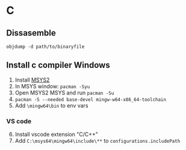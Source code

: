 # C

## Dissasemble

`objdump -d path/to/binaryfile`

## Install c compiler Windows

1. Install [MSYS2](https://github.com/msys2/msys2-installer/releases/download/2021-06-04/msys2-x86_64-20210604.exe)
2. In MSYS window: `pacman -Syu`
3. Open MSYS2 MSYS and run `pacman -Su`
4. `pacman -S --needed base-devel mingw-w64-x86_64-toolchain`
5. Add `\mingw64\bin` to env vars

### VS code
6. Install vscode extension "C/C++"
7. Add `C:\msys64\mingw64\include\**` to `configurations.includePath`
